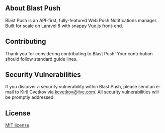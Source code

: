 
## About Blast Push

Blast Push is an API-first, fully-featured Web Push Notifications manager. Built for scale on Laravel 8 with snappy Vue.js front-end.

## Contributing

Thank you for considering contributing to Blast Push! Your contribution should follow standard guide lines.

## Security Vulnerabilities

If you discover a security vulnerability within Blast Push, please send an e-mail to Kiril Cvetkov via [kcvetkov@live.com](mailto:kcvetkov@live.com). All security vulnerabilities will be promptly addressed.

## License

[MIT license](https://opensource.org/licenses/MIT).
